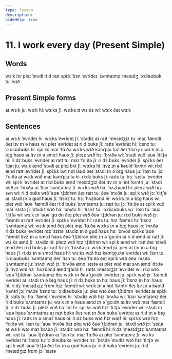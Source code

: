```yaml
---
type: lesson
description:
hideHelp: true
---
```


# 11. I work every day (Present Simple)

## Words

wɜːk
lɪv
pleɪ
ˈstʌdi
riːd
raɪt
spiːk
ˈlɪsn
ˈevrideɪ
ˈsʌmtaɪmz
ˈmesɪdʒ
ˈɔːdiəʊbʊk
tuː
wɪð

## Present Simple forms

aɪ wɜːk
juː wɜːk
hiː wɜːks
ʃiː wɜːks
ɪt wɜːks
wiː wɜːk
ðeɪ wɜːk

## Sentences

aɪ wɜːk ˈevrideɪ
hiː wɜːks ˈevrideɪ
ʃiː ˈstʌdiz
aɪ raɪt ˈmesɪdʒɪz tuː maɪ ˈfæmɪli
ðeɪ lɪv ɪn ə haʊs
wiː pleɪ ˈevrideɪ
aɪ riːd bʊks
ʃiː raɪts ˈevrideɪ
hiː ˈlɪsnz tuː ˈɔːdiəʊbʊks
hiː spiːks
maɪ ˈfɑːðə wɜːks wɪð kəmˈpjuːtəz
ðeɪ ˈlɪsn
juː wɜːk ɪn ə bɪɡ haʊs
aɪ lɪv ɪn ə smɔːl haʊs
ʃiː pleɪz wɪð hɜː ˈbrʌðə
wiː ˈstʌdi wɪð ˈaʊə ˈtiːtʃə
hiː riːdz bʊks ˈevrideɪ
aɪ raɪt tuː maɪ ˈfɑːðə
ʃiː riːdz bʊks ˈevrideɪ
ʃiː spiːks
ðeɪ ˈlɪsn
juː wɜːk ænd ˈstʌdi
aɪ pleɪ bʌt ʃiː wɜːks
hiː lɪvz ɪn ə kəʊld ˈkʌntri
wiː riːd ænd raɪt ˈevrideɪ
ʃiː spiːks bʌt nɒt laʊd
ðeɪ ˈstʌdi ɪn ə bɪɡ haʊs
juː ˈlɪsn tuː jɔː ˈfɑːðə
aɪ wɜːk wɪð maɪ kəmˈpjuːtə
hiː riːdz bʊks
ʃiː raɪts tuː hɜː ˈsɪstə ˈevrideɪ
wiː spiːk ˈevrideɪ
aɪ riːd bʊks ænd ˈmesɪdʒɪz
ðeɪ lɪv ɪn ə hɒt ˈkʌntri
juː ˈstʌdi wɪð jɔː ˈbrʌðə
aɪ ˈlɪsn ˈsʌmtaɪmz
ʃiː wɜːks wɪð hɜː ˈhʌzbənd
hiː pleɪz wɪð hɪz sʌn
wiː riːd bʊks wɪð ˈaʊə ˈtʃɪldrən
ðeɪ raɪt tuː ðeə ˈmʌðə
juː spiːk wɪð jɔː ˈtiːtʃə
aɪ ˈstʌdi ɪn ə ɡʊd haʊs
ʃiː ˈlɪsnz tuː hɜː ˈhʌzbənd
hiː wɜːks ɪn ə bɪɡ haʊs
wiː pleɪ wɪð ˈaʊə ˈfæmɪli
ðeɪ riːd bʊks ˈsʌmtaɪmz
juː raɪt tuː jɔː ˈfɑːðə
aɪ spiːk wɪð maɪ ˈsɪstə
ʃiː ˈstʌdiz wɪð hɜː ˈbrʌðə
hiː ˈlɪsnz tuː ˈɔːdiəʊbʊks
wiː ˈlɪsn tuː ˈaʊə ˈtiːtʃə
wiː wɜːk ɪn ˈaʊə ˈɡɑːdn
ðeɪ pleɪ wɪð ðeə ˈtʃɪldrən
juː riːd bʊks wɪð jɔː ˈfæmɪli
aɪ raɪt ˈevrideɪ
ʃiː spiːks ˈevrideɪ
hiː raɪts tuː hɪz ˈfæmɪli
hiː ˈlɪsnz ˈsʌmtaɪmz
wiː wɜːk ænd ðeɪ pleɪ
maɪ ˈfɑːðə wɜːks ɪn ə bɪɡ haʊs
jɔː ˈmʌðə riːdz bʊks ˈevrideɪ
hɪz ˈsɪstə ˈstʌdiz ɪn ə ɡʊd haʊs
hɜː ˈbrʌðə spiːks
ˈaʊə ˈfæmɪli lɪvz ɪn ə smɔːl haʊs
ðeə ˈtʃɪldrən pleɪ ɪn ə ˈɡɑːdn
aɪ riːd ænd aɪ raɪt
ʃiː wɜːks ænd ʃiː ˈstʌdiz
hiː pleɪz wɪð hɪz ˈtʃɪldrən
wiː spiːk ænd wiː raɪt
ðeɪ ˈstʌdi ænd ðeɪ riːd bʊks
juː raɪt tuː jɔː ˈbrʌðə
juː wɜːk ænd juː pleɪ
aɪ lɪv ɪn ə bɪɡ haʊs
ʃiː riːdz ɪn ə smɔːl haʊs
hiː wɜːks wɪð hɪz kəmˈpjuːtə ˈevrideɪ
wiː ˈlɪsn tuː ˈɔːdiəʊbʊks ˈsʌmtaɪmz
ðeɪ ˈlɪsn tuː ðeə ˈfɑːðə
ðeɪ spiːk wɪð ðeə ˈmʌðə ˈsʌmtaɪmz
juː ˈstʌdi wɪð jɔː ˈbrʌðə ænd ˈsɪstə
aɪ pleɪ wɪð maɪ sʌn ænd ˈdɔːtə
ʃiː lɪvz wɪð hɜː ˈhʌzbənd ænd tʃaɪld
hiː raɪts ˈmesɪdʒɪz ˈevrideɪ
wiː riːd wɪð ˈaʊə ˈtʃɪldrən ˈsʌmtaɪmz
ðeɪ wɜːk ɪn ðeə ˈɡɑːdn ˈevrideɪ
juː spiːk wɪð jɔː ˈfæmɪli ˈevrideɪ
aɪ ˈstʌdi ɪn ə bɪɡ haʊs
ʃiː riːdz bʊks ɪn hɜː haʊs
ʃiː ˈlɪsnz ɪn hɜː haʊs
hiː riːdz ˈmesɪdʒɪz frɒm hɪz ˈfæmɪli
wiː wɜːk ɪn ə hɒt ˈkʌntri
ðeɪ lɪv ɪn ə kəʊld ˈkʌntri
jɔː ˈmʌðə ˈlɪsnz tuː ˈɔːdiəʊbʊks
juː pleɪ wɪð ðeə ˈtʃɪldrən ˈevrideɪ
aɪ spiːk
ʃiː raɪts tuː hɜː ˈfæmɪli ˈevrideɪ
hiː ˈstʌdiz wɪð hɪz ˈbrʌðə
wiː ˈlɪsn ˈsʌmtaɪmz
ðeɪ riːd bʊks ˈsʌmtaɪmz
juː wɜːk ɪn ə haʊs ænd ɪn ə ˈɡɑːdn
aɪ lɪv wɪð maɪ ˈfæmɪli
ʃiː riːdz bʊks
ʃiː pleɪz wɪð hɜː tɔɪ
hiː spiːks wɪð hɪz ˈtiːtʃə ˈevrideɪ
wiː ˈstʌdi ɪn ˈaʊə haʊs ˈsʌmtaɪmz
aɪ raɪt bʊks
ðeɪ raɪt ɪn ðeə bʊks ˈevrideɪ
aɪ riːd ɪn ə bɪɡ haʊs
ʃiː raɪts ɪn ə smɔːl haʊs
hiː riːdz bʊks wɪð hɪz waɪf
hiː spiːks wɪð hɪz ˈfɑːðə
wiː ˈlɪsn tuː ˈaʊə ˈmʌðə
ðeɪ pleɪ wɪð ðeə ˈtʃɪldrən
juː ˈstʌdi wɪð jɔː ˈsɪstə
aɪ wɜːk wɪð maɪ ˈbrʌðə
ʃiː ˈstʌdiz wɪð hɜː ˈfæmɪli
hiː riːdz ˈmesɪdʒɪz ˈsʌmtaɪmz
wiː raɪt tuː ˈaʊə ˈtʃɪldrən
aɪ ˈlɪsn tuː maɪ ˈfɑːðə
aɪ pleɪ ˈsʌmtaɪmz
ʃiː wɜːks ˈevrideɪ
hiː ˈlɪsnz tuː ˈɔːdiəʊbʊks ˈevrideɪ
hɜː ˈbrʌðə ˈstʌdiz wɪð hɪz ˈtiːtʃə
wiː spiːk wɪð ˈaʊə ˈtiːtʃə
ðeɪ lɪv ɪn ə ɡʊd haʊs
juː riːd bʊks ˈevrideɪ
juː riːd ˈmesɪdʒɪz frɒm jɔː ˈsɪstə
